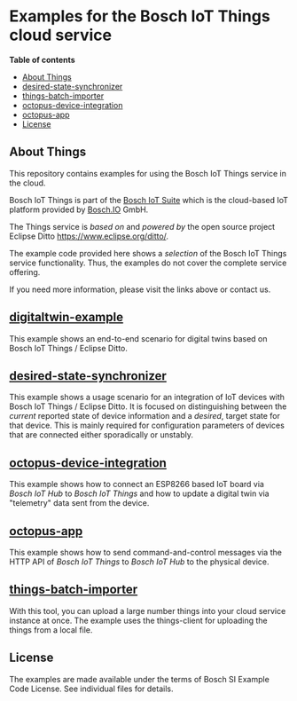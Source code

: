 # Examples for the Bosch IoT Things cloud service

**Table of contents**

- [About Things](#about-things)
- [desired-state-synchronizer](#desired-state-synchronizer)
- [things-batch-importer](#things-batch-importer)
- [octopus-device-integration](#octopus-device-integration)
- [octopus-app](#octopus-app)
- [License](#License)

## About Things

This repository contains examples for using the Bosch IoT Things service in the cloud.

Bosch IoT Things is part of the [Bosch IoT Suite](https://www.bosch-iot-suite.com) which is the cloud-based IoT platform provided by [Bosch.IO](https://bosch.io/) GmbH.

The Things service is *based on* and *powered by* the open source project Eclipse Ditto https://www.eclipse.org/ditto/.

The example code provided here shows a *selection* of the Bosch IoT Things service functionality. Thus, the examples do not cover the complete service offering. 

If you need more information, please visit the links above or contact us.

## [digitaltwin-example](digitaltwin-example/)

This example shows an end-to-end scenario for digital twins based on Bosch IoT Things / Eclipse Ditto.

## [desired-state-synchronizer](desired-state-synchronizer/)

This example shows a usage scenario for an integration of IoT devices with Bosch IoT Things / Eclipse Ditto. It is focused on distinguishing between the _current_ reported state of device information and a _desired_, target state for that device. This is mainly required for configuration parameters of devices that are connected either sporadically or unstably.

## [octopus-device-integration](octopus-device-integration/)

This example shows how to connect an ESP8266 based IoT board via _Bosch IoT Hub_ to _Bosch IoT Things_ and how to update a digital twin via "telemetry" data sent from the device.

## [octopus-app](octopus-app/)

This example shows how to send command-and-control messages via the HTTP API of _Bosch IoT Things_ to _Bosch IoT Hub_ to the physical device.

## [things-batch-importer](things-batch-importer/)

With this tool, you can upload a large number things into your cloud service instance at once. The example uses the things-client for uploading the things from a local file.

## License

The examples are made available under the terms of Bosch SI Example Code License. See individual files for details.
